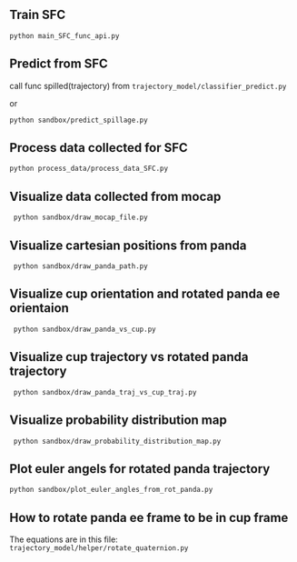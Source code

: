## Train SFC
```python main_SFC_func_api.py```

## Predict from SFC
call func spilled(trajectory) from ```trajectory_model/classifier_predict.py``` 
 
or

 ```python sandbox/predict_spillage.py```

## Process data collected for SFC
```python process_data/process_data_SFC.py```

## Visualize data collected from mocap
``` python sandbox/draw_mocap_file.py```

## Visualize cartesian positions from panda 
``` python sandbox/draw_panda_path.py```

## Visualize cup orientation and rotated panda ee orientaion
``` python sandbox/draw_panda_vs_cup.py```

## Visualize cup trajectory vs rotated panda trajectory
``` python sandbox/draw_panda_traj_vs_cup_traj.py```

## Visualize probability distribution map
``` python sandbox/draw_probability_distribution_map.py```

## Plot euler angels for rotated panda trajectory
```python sandbox/plot_euler_angles_from_rot_panda.py```

## How to rotate panda ee frame to be in cup frame
The equations are in this file: ```trajectory_model/helper/rotate_quaternion.py```
